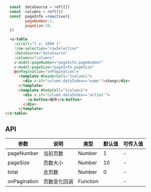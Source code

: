 ```javascript

  const  dataSource = ref([])
  const  columns = ref([])
  const  pageInfo =reactive({
	     pageNumber:1,
	     pageSize:10,
  })

```

<!-- 使用方式 -->
```html
  <z-table  
	:scroll="{ x: 1000 }" 
	:row-selection="rowSelection" 
	:dataSource="dataSource"
	:columns="columns" 
	v-model:pageNumber="pageInfo.pageNumber" 
	v-model:pageSize="pageInfo.pageSize" 
	@onPagination="onPagination">
      <template #headerCell="{column}">
        <div v-if="column.dataIndex=='name'">zhang</div>
      </template>
      <template #bodyCell="{column}">
        <div v-if="column.dataIndex=='action'">
          <a-button>操作</a-button>
        </div>
      </template>
</z-table>
```

## API


参数 |  说明 | 类型 | 默认值 | 可传入值
---- |------|-----|-------|------
pageNumber | 当前页数| Number | 1 |-
pageSize | 页数大小| Number | 10 |-
total | 总页数| Number | 0 |-
onPagination | 页数变化回调| Function |  |-
